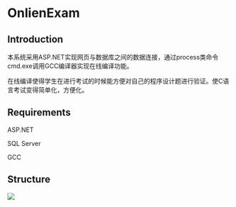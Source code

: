 # OnlienExam  
## Introduction  
本系统采用ASP.NET实现网页与数据库之间的数据连接，通过process类命令cmd.exe调用GCC编译器实现在线编译功能。  

在线编译使得学生在进行考试的时候能方便对自己的程序设计题进行验证。使C语言考试变得简单化，方便化。  
## Requirements  
ASP.NET  

SQL Server  

GCC  
## Structure  
![](http://49.232.214.211/lclclc.png)
